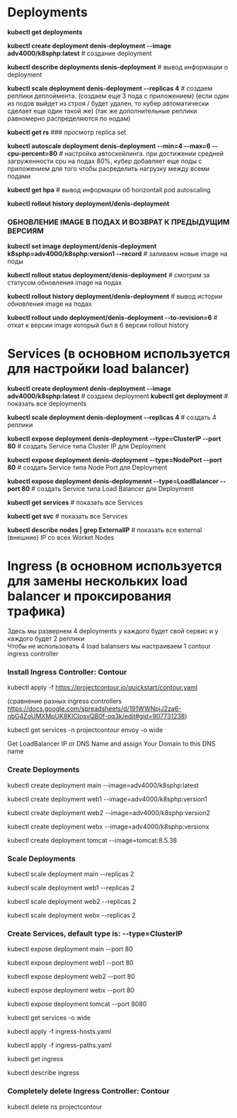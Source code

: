 # Deployments

**kubectl get deployments**

**kubectl create deployment denis-deployment --image adv4000/k8sphp:latest**                # создание deployment

**kubectl describe deployments denis-deployment**                                          # вывод информации о deployment

**kubectl scale deployment denis-deployment --replicas 4**                                 # создаем реплики деплоймента. (создаем еще 3 пода с приложением) (если один из подов выйдет из строя / будет удален, то кубер автоматически сделает еще один такой же) (так же дополнительные реплики равномерно распределяются по нодам)

**kubectl get rs**                                                                          ### просмотр replica set

**kubectl autoscale deployment denis-deployment --min=4 --max=6 --cpu-percent=80**          # настройка автоскейлинга. при достижении средней загруженности cpu на подах 80%, кубер добавляет еще поды с приложением для того чтобы расределить нагрузку между всеми подами

**kubectl get hpa**                                                                         # вывод информации об horizontall pod autoscaling

**kubectl rollout history deployment/denis-deployment**

### ОБНОВЛЕНИЕ IMAGE В ПОДАХ И ВОЗВРАТ К ПРЕДЫДУЩИМ ВЕРСИЯМ

**kubectl set image deployment/denis-deployment k8sphp=adv4000/k8sphp:version1 --record**   # заливаем новые image на поды

**kubectl rollout status deployment/denis-deployment**                                     # смотрим за статусом обновления image на подах

**kubectl rollout history deployment/denis-deployment**                                     # вывод истории обновления image на подах

**kubectl rollout undo deployment/denis-deployment --to-revision=6**                        # откат к версии image который был в 6 версии rollout history


# Services (в основном используется для настройки load balancer)

**kubectl create deployment denis-deployment --image adv4000/k8sphp:latest**  # создаем deployment
**kubectl get deployment** # показать все deployments

**kubectl scale deployment denis-deployment --replicas 4**   # создать 4 реплики 

**kubectl expose deployment denis-deployment --type=ClusterIP --port 80**  # создать Service типа Cluster IP для Deployment

**kubectl expose deployment denis-deployment --type=NodePort --port 80** # создать Service типа Node Port для Deployment

**kubectl expose deployment denis-deploymennt --type=LoadBalancer --port 80** # создать Service типа Load Balancer для Deployment

**kubectl get services**   # показать все Services

**kubectl get svc**	       # показать все Services

**kubectl describe nodes | grep ExternalIP**  # показать все external (внешние) IP со всех Worket Nodes


# Ingress (в основном используется для замены нескольких load balancer и проксирования трафика)

Здесь мы развернем 4 deployments у каждого будет свой сервис и у каждого будет 2 реплики  
Чтобы не использовать 4 load balansers мы настраиваем 1 contour ingress controller



### Install Ingress Controller: Contour
kubectl apply -f https://projectcontour.io/quickstart/contour.yaml

(сравнение разных ingress controllers https://docs.google.com/spreadsheets/d/191WWNpjJ2za6-nbG4ZoUMXMpUK8KlCIosvQB0f-oq3k/edit#gid=907731238)

kubectl get services -n projectcontour envoy -o wide

Get LoadBalancer IP or DNS Name and assign Your Domain to this DNS name

### Create Deployments
kubectl create deployment main   --image=adv4000/k8sphp:latest

kubectl create deployment web1   --image=adv4000/k8sphp:version1

kubectl create deployment web2   --image=adv4000/k8sphp:version2

kubectl create deployment webx   --image=adv4000/k8sphp:versionx

kubectl create deployment tomcat --image=tomcat:8.5.38

### Scale Deployments

kubectl scale deployment main  --replicas 2

kubectl scale deployment web1  --replicas 2

kubectl scale deployment web2  --replicas 2

kubectl scale deployment webx  --replicas 2

### Create Services, default type is: --type=ClusterIP

kubectl expose deployment main   --port 80

kubectl expose deployment web1   --port 80

kubectl expose deployment web2   --port 80

kubectl expose deployment webx   --port 80

kubectl expose deployment tomcat --port 8080

kubectl get services -o wide

kubectl apply -f ingress-hosts.yaml

kubectl apply -f ingress-paths.yaml

kubectl get ingress

kubectl describe ingress

### Completely delete Ingress Controller: Contour

kubectl delete ns projectcontour










